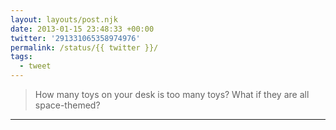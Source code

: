 ```yaml
---
layout: layouts/post.njk
date: 2013-01-15 23:48:33 +00:00
twitter: '291331065358974976'
permalink: /status/{{ twitter }}/
tags: 
  - tweet
---
```


> How many toys on your desk is too many toys? What if they are all space-themed?

---
